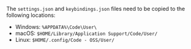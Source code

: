 The `settings.json` and `keybindings.json` files need to be copied to the following locations:

- Windows: `%APPDATA%\Code\User\`
- macOS: `$HOME/Library/Application Support/Code/User/`
- Linux: `$HOME/.config/Code - OSS/User/`
